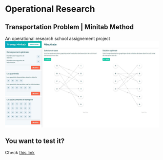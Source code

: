 # Operational Research 
## Transportation Problem | Minitab Method
An operational research school assignement project
![screenshot](./public/ro-capture.jpg)
## You want to test it?
Check [this link](https://hajarakotozafy.github.io/RO-TRANSP-MINITAB/)